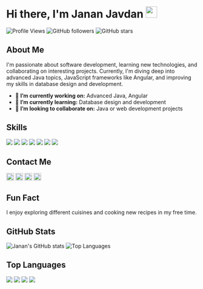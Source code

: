 # Hi there, I'm Janan Javdan <img src="https://media.giphy.com/media/hvRJCLFzcasrR4ia7z/giphy.gif" width="30px">

![Profile Views](https://komarev.com/ghpvc/?username=JananJavdan&color=blue)
![GitHub followers](https://img.shields.io/github/followers/JananJavdan?label=Follow&style=social)
![GitHub stars](https://img.shields.io/github/stars/JananJavdan?label=Stars&style=social)

## About Me
I'm passionate about software development, learning new technologies, and collaborating on interesting projects. Currently, I'm diving deep into advanced Java topics, JavaScript frameworks like Angular, and improving my skills in database design and development.

- 🔭 **I’m currently working on:** Advanced Java, Angular
- 🌱 **I’m currently learning:** Database design and development
- 👯 **I’m looking to collaborate on:** Java or web development projects

## Skills
<p align="left">
  <img src="https://img.shields.io/badge/-Java-ED8B00?style=flat-square&logo=java&logoColor=white" />
  <img src="https://img.shields.io/badge/-JavaScript-F7DF1E?style=flat-square&logo=javascript&logoColor=black" />
  <img src="https://img.shields.io/badge/-HTML-E34F26?style=flat-square&logo=html5&logoColor=white" />
  <img src="https://img.shields.io/badge/-CSS-1572B6?style=flat-square&logo=css3&logoColor=white" />
  <img src="https://img.shields.io/badge/-MySQL-4479A1?style=flat-square&logo=mysql&logoColor=white" />
  <img src="https://img.shields.io/badge/-Spring-6DB33F?style=flat-square&logo=spring&logoColor=white" />
  <img src="https://img.shields.io/badge/-Git-F05032?style=flat-square&logo=git&logoColor=white" />
</p>

## Contact Me
<p align="left">
  <a href="mailto:f_javdan2000@yahoo.com"><img src="https://img.icons8.com/fluent/48/000000/email.png" width="20px"/></a>
  <a href="https://www.linkedin.com/in/yourprofile"><img src="https://img.icons8.com/fluent/48/000000/linkedin.png" width="20px"/></a>
  <a href="https://jananjavdan.github.io/"><img src="https://img.icons8.com/fluent/48/000000/domain.png" width="20px"/></a>
  <a href="https://jananjavdan.github.io/resume"><img src="https://img.icons8.com/fluent/48/000000/resume.png" width="20px"/></a>
</p>

## Fun Fact
I enjoy exploring different cuisines and cooking new recipes in my free time.

## GitHub Stats
<p align="left">
  <img src="https://github-readme-stats.vercel.app/api?username=JananJavdan&show_icons=true&theme=tokyonight" alt="Janan's GitHub stats"/>
  <img src="https://github-readme-stats.vercel.app/api/top-langs/?username=JananJavdan&layout=compact&theme=tokyonight&langs_count=8" alt="Top Languages"/>
</p>

## Top Languages
<p align="left">
  <img src="https://img.shields.io/badge/Java-88%25-ED8B00?style=for-the-badge&logo=java&logoColor=white" />
  <img src="https://img.shields.io/badge/HTML-50%25-E34F26?style=for-the-badge&logo=html5&logoColor=white" />
  <img src="https://img.shields.io/badge/MySQL-50%25-4479A1?style=for-the-badge&logo=mysql&logoColor=white" />
  <img src="https://img.shields.io/badge/Spring-60%25-6DB33F?style=for-the-badge&logo=spring&logoColor=white" />
</p>

